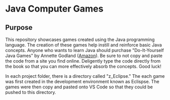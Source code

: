 # Java Computer Games

## Purpose
This repository showcases games created using the Java programming language. The creation of these games help instill and reinforce basic Java concepts. Anyone who wants to learn Java should purchase "Do-It-Yourself Java Games" by Annette Godland ([Amazon](https://www.amazon.com/Do-Yourself-Java-Games-Introduction/dp/1518789137/ref=sr_1_1?crid=217K3ME0E72J7&keywords=do-it-yourself+java&qid=1661648472&sprefix=do-it-yourself+java%2Caps%2C695&sr=8-1)). Be sure to not copy and paste the code from a site you find online. Deligently type the code directly from the book so that you can more effectively absorb the concepts. Good luck! 

In each project folder, there is a directory called "z_Eclipse." The each game was first created in the development environment known as Eclispse. The games were then copy and pasted onto VS Code so that they could be pushed to this directory.